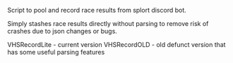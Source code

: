 Script to pool and record race results from splort discord bot.

Simply stashes race results directly without parsing to remove risk of crashes due to json changes or bugs.

VHSRecordLite - current version
VHSRecordOLD  - old defunct version that has some useful parsing features